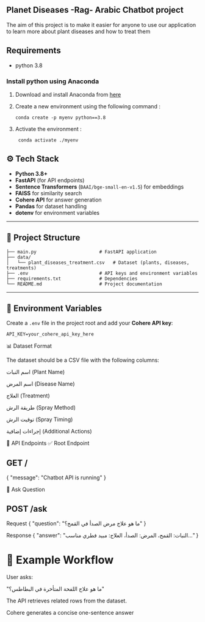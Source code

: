 ## Planet Diseases -Rag- Arabic Chatbot project 
The aim of this project is to make it easier for anyone to use our application to learn more about plant diseases and how to treat them

## Requirements
- python 3.8 

 ### Install python using Anaconda 
 1) Download and install Anaconda from [here]( https://www.anaconda.com/download )

 2) Create a new environment  using the following command : 

      ```
      conda create -p myenv python==3.8 
      ```
3) Activate the environment :

      ```
       conda activate ./myenv 
     ```
## ⚙️ Tech Stack  
- **Python 3.8+**  
- **FastAPI** (for API endpoints)  
- **Sentence Transformers** (`BAAI/bge-small-en-v1.5`) for embeddings  
- **FAISS** for similarity search  
- **Cohere API** for answer generation  
- **Pandas** for dataset handling  
- **dotenv** for environment variables  

---

## 📂 Project Structure  
```
├── main.py                       # FastAPI application
├── data/
│   └── plant_diseases_treatment.csv   # Dataset (plants, diseases, treatments)
├── .env                          # API keys and environment variables
├── requirements.txt              # Dependencies
└── README.md                     # Project documentation
```


---

## 🔑 Environment Variables  
Create a `.env` file in the project root and add your **Cohere API key**:  

```env
API_KEY=your_cohere_api_key_here
```

📊 Dataset Format

The dataset should be a CSV file with the following columns:

اسم النبات (Plant Name)

اسم المرض (Disease Name)

العلاج (Treatment)

طريقة الرش (Spray Method)

توقيت الرش (Spray Timing)

إجراءات إضافية (Additional Actions)

📡 API Endpoints
✅ Root Endpoint

## GET /

{
  "message": "Chatbot API is running"
}

🌿 Ask Question

## POST /ask

Request
{
  "question": "ما هو علاج مرض الصدأ في القمح؟"
}

Response
{
  "answer": "النبات: القمح، المرض: الصدأ، العلاج: مبيد فطري مناسب..."
}


# 🧪 Example Workflow

User asks:

"ما هو علاج اللفحة المتأخرة في البطاطس؟"

The API retrieves related rows from the dataset.

Cohere generates a concise one-sentence answer
